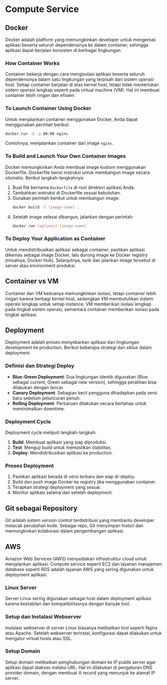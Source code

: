 # Compute Service

## Docker
Docker adalah platform yang memungkinkan developer untuk mengemas aplikasi beserta seluruh dependensinya ke dalam container, sehingga aplikasi dapat berjalan konsisten di berbagai lingkungan.

### How Container Works
Container bekerja dengan cara mengisolasi aplikasi beserta seluruh dependensinya dalam satu lingkungan yang terpisah dari sistem operasi host. Setiap container berjalan di atas kernel host, tetapi tidak memerlukan sistem operasi lengkap seperti pada virtual machine (VM). Hal ini membuat container lebih ringan dan efisien.

### To Launch Container Using Docker
Untuk menjalankan container menggunakan Docker, Anda dapat menggunakan perintah berikut:
```bash
docker run -d -p 80:80 nginx
```
Contohnya, menjalankan container dari image `nginx`.

### To Build and Launch Your Own Container Images
Docker memungkinkan Anda membuat image kustom menggunakan Dockerfile. Dockerfile berisi instruksi untuk membangun image secara otomatis. Berikut langkah-langkahnya:
1. Buat file bernama `Dockerfile` di root direktori aplikasi Anda.
2. Tambahkan instruksi di Dockerfile sesuai kebutuhan.
3. Gunakan perintah berikut untuk membangun image:
   ```bash
   docker build -t [image-name] .
   ```
4. Setelah image selesai dibangun, jalankan dengan perintah:
   ```bash
   docker run [options] [image-name]
   ```

### To Deploy Your Application as Container
Untuk mendistribusikan aplikasi sebagai container, pastikan aplikasi dikemas sebagai image Docker, lalu dorong image ke Docker registry (misalnya, Docker Hub). Selanjutnya, tarik dan jalankan image tersebut di server atau environment produksi.

## Container vs VM
Container dan VM keduanya memungkinkan isolasi, tetapi container lebih ringan karena berbagi kernel host, sedangkan VM membutuhkan sistem operasi lengkap untuk setiap instance. VM memberikan isolasi lengkap pada tingkat sistem operasi, sementara container memberikan isolasi pada tingkat aplikasi.

## Deployment
Deployment adalah proses menyebarkan aplikasi dari lingkungan development ke production. Berikut beberapa strategi dan siklus dalam deployment.

### Definisi dan Strategi Deploy
- **Blue-Green Deployment**: Dua lingkungan identik digunakan (Blue sebagai current, Green sebagai new version), sehingga peralihan bisa dilakukan dengan lancar.
- **Canary Deployment**: Sebagian kecil pengguna dihadapkan pada versi baru sebelum peluncuran penuh.
- **Rolling Deployment**: Perbaruan dilakukan secara bertahap untuk meminimalkan downtime.

### Deployment Cycle
Deployment cycle meliputi langkah-langkah:
1. **Build**: Membuat aplikasi yang siap diproduksi.
2. **Test**: Menguji build untuk memastikan stabilitas.
3. **Deploy**: Mendistribusikan aplikasi ke production.

### Proses Deployment
1. Pastikan aplikasi berada di versi terbaru dan siap di-deploy.
2. Build dan push image Docker ke registry jika menggunakan container.
3. Terapkan strategi deployment yang sesuai.
4. Monitor aplikasi selama dan setelah deployment.

## Git sebagai Repository
Git adalah sistem version control terdistribusi yang membantu developer melacak perubahan kode. Sebagai repo, Git menyimpan histori dan memungkinkan kolaborasi dalam pengembangan aplikasi.

## AWS
Amazon Web Services (AWS) menyediakan infrastruktur cloud untuk menjalankan aplikasi. Compute service seperti EC2 dan layanan manajemen database seperti RDS adalah layanan AWS yang sering digunakan untuk deployment aplikasi.

### Linux Server
Server Linux sering digunakan sebagai host dalam deployment aplikasi karena kestabilan dan kompatibilitasnya dengan banyak tool.

### Setup dan Instalasi Webserver
Instalasi webserver di server Linux biasanya melibatkan tool seperti Nginx atau Apache. Setelah webserver terinstal, konfigurasi dapat dilakukan untuk mengatur virtual hosts atau SSL.

### Setup Domain
Setup domain melibatkan penghubungan domain ke IP publik server agar aplikasi dapat diakses melalui URL. Hal ini dilakukan di pengaturan DNS provider domain, dengan membuat A record yang menunjuk ke alamat IP server.